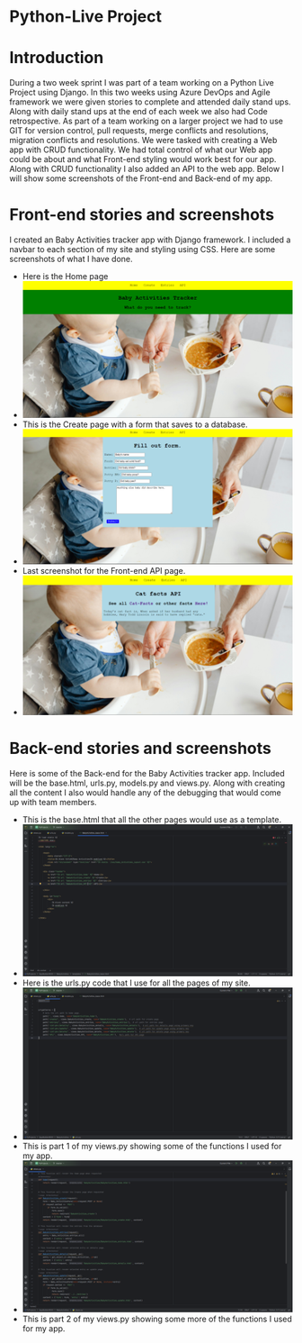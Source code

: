 # Python-Live Project
 
# Introduction 
 During a two week sprint I was part of a team working on a Python Live Project using Django. In this two weeks using Azure DevOps and Agile framework we were given stories to complete and attended daily stand ups. Along with daily stand ups at the end of each week we also had Code retrospective. As part of a team working on a larger project we had to use GIT for version control, pull requests, merge conflicts and resolutions, migration conflicts and resolutions. We were tasked with creating a Web app with CRUD functionality. We had total control of what our Web app could be about and what Front-end styling would work best for our app. Along with CRUD functionality I also added an API to the web app. Below I will show some screenshots of the Front-end and Back-end of my app.

# Front-end stories and screenshots
 I created an Baby Activities tracker app with Django framework. I included a navbar to each section of my site and styling using CSS. Here are some screenshots of what I have done.

 - Here is the Home page
 - ![ Home page image ](https://github.com/Neomonkey1/Python-Live-Project/blob/main/screenshots/LPJ-Homepage.png)
 - This is the Create page with a form that saves to a database.
 - ![ Create page image ](https://github.com/Neomonkey1/Python-Live-Project/blob/main/screenshots/LPJ-CreatePage.png)
 - Last screenshot for the Front-end API page.
 - ![ API page image ](https://github.com/Neomonkey1/Python-Live-Project/blob/main/screenshots/LPJ-APIpage.png)

# Back-end stories and screenshots
Here is some of the Back-end for the Baby Activities tracker app. Included will be the base.html, urls.py, models.py and views.py. Along with creating all the content I also would handle any of the debugging that would come up with team members.

- This is the base.html that all the other pages would use as a template.
- ![ base.html code image ](https://github.com/Neomonkey1/Python-Live-Project/blob/main/screenshots/LPJ-base-html.png)
- Here is the urls.py code that I use for all the pages of my site.
- ![ urls.py code image ](https://github.com/Neomonkey1/Python-Live-Project/blob/main/screenshots/LPJ-urls.png)
- This is part 1 of my views.py showing some of the functions I used for my app.
- ![ views.py1 code image ](https://github.com/Neomonkey1/Python-Live-Project/blob/main/screenshots/LPJ-views.png)
- This is part 2 of my views.py showing some more of the functions I used for my app.
